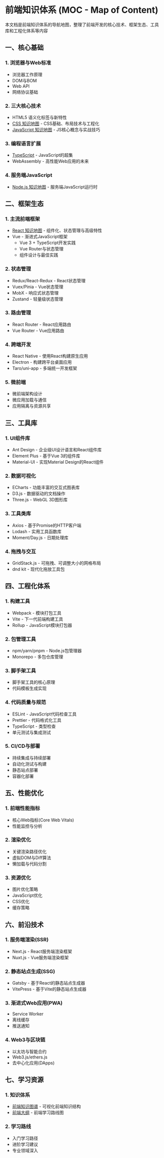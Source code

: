 # 前端知识体系 (MOC - Map of Content)

本文档是前端知识体系的导航地图，整理了前端开发的核心技术、框架生态、工具库和工程化体系等内容

## 一、核心基础

### 1. 浏览器与Web标准
- 浏览器工作原理
- DOM与BOM
- Web API
- 网络协议基础

### 2. 三大核心技术
- HTML5 语义化标签与新特性
- [CSS 知识地图](00-前端/00-核心/CSS/!MOC-CSS.md) - CSS基础、布局技术与工程化
- [JavaScript 知识地图](00-前端/00-核心/JavaScript/!MOC-JavaScript.md) - JS核心概念与实战技巧
### 3. 编程语言扩展
- [TypeScript](00-前端/00-核心/JavaScript/TypeScript/TypeScript%20%20基础概念.md) - JavaScript的超集
- WebAssembly - 高性能Web应用的未来

### 4. 服务端JavaScript
- [Node.js 知识地图](00-前端/00-核心/node/!MOC-node.md) - 服务端JavaScript运行时

## 二、框架生态

### 1. 主流前端框架
- [React 知识地图](00-前端/框架生态/React/!MOC-React.md) - 组件化、状态管理与高级特性
- Vue - 渐进式JavaScript框架
  - Vue 3 + TypeScript开发实践
  - Vue Router与状态管理
  - 组件设计与最佳实践

### 2. 状态管理
- Redux/React-Redux - React状态管理
- Vuex/Pinia - Vue状态管理
- MobX - 响应式状态管理
- Zustand - 轻量级状态管理

### 3. 路由管理
- React Router - React应用路由
- Vue Router - Vue应用路由

### 4. 跨端开发
- React Native - 使用React构建原生应用
- Electron - 构建跨平台桌面应用
- Taro/uni-app - 多端统一开发框架

### 5. 微前端
- 微前端架构设计
- 微应用加载与通信
- 应用隔离与资源共享

## 三、工具库

### 1. UI组件库
- Ant Design - 企业级UI设计语言和React组件库
- Element Plus - 基于Vue 3的组件库
- Material-UI - 实现Material Design的React组件

### 2. 数据可视化
- ECharts - 功能丰富的交互式图表库
- D3.js - 数据驱动的文档操作
- Three.js - WebGL 3D图形库

### 3. 工具类库
- Axios - 基于Promise的HTTP客户端
- Lodash - 实用工具函数库
- Moment/Day.js - 日期处理库

### 4. 拖拽与交互
- GridStack.js - 可拖拽、可调整大小的网格布局
- dnd kit - 现代化拖放工具包

## 四、工程化体系

### 1. 构建工具
- Webpack - 模块打包工具
- Vite - 下一代前端构建工具
- Rollup - JavaScript模块打包器

### 2. 包管理工具
- npm/yarn/pnpm - Node.js包管理器
- Monorepo - 多包仓库管理

### 3. 脚手架工具
- 脚手架工具的核心原理
- 代码模板生成实现

### 4. 代码质量与规范
- ESLint - JavaScript代码检查工具
- Prettier - 代码格式化工具
- TypeScript - 类型检查
- 单元测试与集成测试

### 5. CI/CD与部署
- 持续集成与持续部署
- 自动化测试与构建
- 静态站点部署
- 容器化部署

## 五、性能优化

### 1. 前端性能指标
- 核心Web指标(Core Web Vitals)
- 性能监控与分析

### 2. 渲染优化
- 关键渲染路径优化
- 虚拟DOM与Diff算法
- 懒加载与代码分割

### 3. 资源优化
- 图片优化策略
- JavaScript优化
- CSS优化
- 缓存策略

## 六、前沿技术

### 1. 服务端渲染(SSR)
- Next.js - React服务端渲染框架
- Nuxt.js - Vue服务端渲染框架

### 2. 静态站点生成(SSG)
- Gatsby - 基于React的静态站点生成器
- VitePress - 基于Vite的静态站点生成器

### 3. 渐进式Web应用(PWA)
- Service Worker
- 离线缓存
- 推送通知

### 4. Web3与区块链
- 以太坊与智能合约
- Web3.js/ethers.js
- 去中心化应用(DApps)

## 七、学习资源

### 1. 知识体系
- [前端知识图谱](./前端知识图谱.md) - 可视化前端知识结构
- [前端大纲](./前端大纲.md) - 前端学习路线图

### 2. 学习路线
- 入门学习路径
- 进阶学习建议
- 专业领域深入

